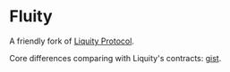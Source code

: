 # Fluity

A friendly fork of [Liquity Protocol](https://liquity.org).

Core differences comparing with Liquity's contracts: [gist](https://gist.github.com/jfluity/32216082afa16a5420471088df228a37).
